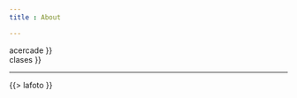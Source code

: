 ```yaml
---
title : About 

---
```



<div class="span7"
	{{> acercade }}
</div>

<div class="span5"
	{{> clases }}
	<hr>
	{{> lafoto }}
</div>		            		



